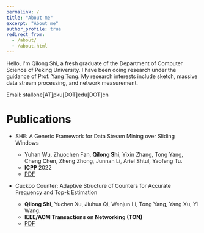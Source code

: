 ```yaml
---
permalink: /
title: "About me"
excerpt: "About me"
author_profile: true
redirect_from: 
  - /about/
  - /about.html
---
```


Hello, I'm Qilong Shi, a fresh graduate of the Department of Computer Science of Peking University. I have been doing research under the guidance of Prof. [Yang Tong](https://yangtonghome.github.io/). My research interests include sketch, massive data stream processing, and network measurement.

Email: stallone\[AT\]pku\[DOT\]edu\[DOT\]cn

Publications
======

* SHE: A Generic Framework for Data Stream Mining over Sliding Windows
  * Yuhan Wu, Zhuochen Fan, **Qilong Shi**, Yixin Zhang,  Tong Yang, Cheng Chen, Zheng Zhong, Junnan Li, Ariel Shtul, Yaofeng Tu.
  * **ICPP** 2022
  * [PDF](https://sql0316.github.io/files/icpp22.pdf)

* Cuckoo Counter: Adaptive Structure of Counters for Accurate Frequency and Top-k Estimation
  * **Qilong Shi**, Yuchen Xu, Jiuhua Qi, Wenjun Li, Tong Yang, Yang Xu, Yi Wang.
  * **IEEE/ACM Transactions on Networking (TON)**
  * [PDF](https://ieeexplore.ieee.org/document/10005066)
